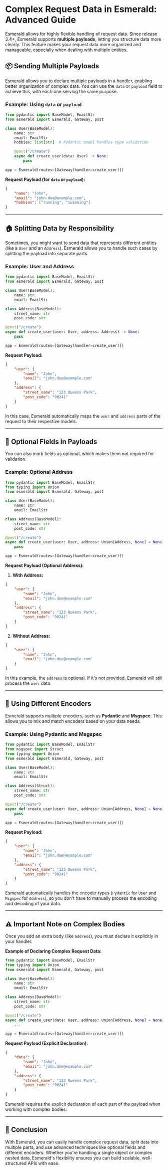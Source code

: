 # Complex Request Data in Esmerald: Advanced Guide

Esmerald allows for highly flexible handling of request data. Since release 3.4+, Esmerald supports **multiple payloads**, letting you structure data more clearly. This feature makes your request data more organized and manageable, especially when dealing with multiple entities.

## 📦 Sending Multiple Payloads

Esmerald allows you to declare multiple payloads in a handler, enabling better organization of complex data. You can use the `data` or `payload` field to achieve this, with each one serving the same purpose.

### Example: Using `data` or `payload`

```python
from pydantic import BaseModel, EmailStr
from esmerald import Esmerald, Gateway, post

class User(BaseModel):
    name: str
    email: EmailStr
    hobbies: list[str]  # Pydantic model handles type validation

    @post("/create")
    async def create_user(data: User) -> None:
        pass

app = Esmerald(routes=[Gateway(handler=create_user)])
```

**Request Payload (for `data` or `payload`):**

```json
{
    "name": "John",
    "email": "john.doe@example.com",
    "hobbies": ["running", "swimming"]
}
```

---

## 🏠 Splitting Data by Responsibility

Sometimes, you might want to send data that represents different entities (like a `User` and an `Address`). Esmerald allows you to handle such cases by splitting the payload into separate parts.

### Example: User and Address

```python
from pydantic import BaseModel, EmailStr
from esmerald import Esmerald, Gateway, post

class User(BaseModel):
    name: str
    email: EmailStr

class Address(BaseModel):
    street_name: str
    post_code: str

@post("/create")
async def create_user(user: User, address: Address) -> None:
    pass

app = Esmerald(routes=[Gateway(handler=create_user)])
```

**Request Payload:**

```json
{
    "user": {
        "name": "John",
        "email": "john.doe@example.com"
    },
    "address": {
        "street_name": "123 Queens Park",
        "post_code": "90241"
    }
}
```

In this case, Esmerald automatically maps the `user` and `address` parts of the request to their respective models.

---

## 🧩 Optional Fields in Payloads

You can also mark fields as optional, which makes them not required for validation.

### Example: Optional Address

```python
from pydantic import BaseModel, EmailStr
from typing import Union
from esmerald import Esmerald, Gateway, post

class User(BaseModel):
    name: str
    email: EmailStr

class Address(BaseModel):
    street_name: str
    post_code: str

@post("/create")
async def create_user(user: User, address: Union[Address, None] = None) -> None:
    pass

app = Esmerald(routes=[Gateway(handler=create_user)])
```

**Request Payload (Optional Address):**

1. **With Address:**

```json
{
    "user": {
        "name": "John",
        "email": "john.doe@example.com"
    },
    "address": {
        "street_name": "123 Queens Park",
        "post_code": "90241"
    }
}
```

2. **Without Address:**

```json
{
    "user": {
        "name": "John",
        "email": "john.doe@example.com"
    }
}
```

In this example, the `address` is optional. If it's not provided, Esmerald will still process the `user` data.

---

## 🔄 Using Different Encoders

Esmerald supports multiple encoders, such as **Pydantic** and **Msgspec**. This allows you to mix and match encoders based on your data needs.

### Example: Using Pydantic and Msgspec

```python
from pydantic import BaseModel, EmailStr
from msgspec import Struct
from typing import Union
from esmerald import Esmerald, Gateway, post

class User(BaseModel):
    name: str
    email: EmailStr

class Address(Struct):
    street_name: str
    post_code: str

@post("/create")
async def create_user(user: User, address: Union[Address, None] = None) -> None:
    pass

app = Esmerald(routes=[Gateway(handler=create_user)])
```

**Request Payload:**

```json
{
    "user": {
        "name": "John",
        "email": "john.doe@example.com"
    },
    "address": {
        "street_name": "123 Queens Park",
        "post_code": "90241"
    }
}
```

Esmerald automatically handles the encoder types (`Pydantic` for `User` and `Msgspec` for `Address`), so you don't have to manually process the encoding and decoding of your data.

---

## ⚠️ Important Note on Complex Bodies

Once you add an extra body (like `address`), you must declare it explicitly in your handler.

**Example of Declaring Complex Request Data:**

```python
from pydantic import BaseModel, EmailStr
from typing import Union
from esmerald import Esmerald, Gateway, post

class User(BaseModel):
    name: str
    email: EmailStr

class Address(BaseModel):
    street_name: str
    post_code: str

@post("/create")
async def create_user(data: User, address: Union[Address, None] = None) -> None:
    ...

app = Esmerald(routes=[Gateway(handler=create_user)])
```

**Request Payload (Explicit Declaration):**

```json
{
    "data": {
        "name": "John",
        "email": "john.doe@example.com"
    },
    "address": {
        "street_name": "123 Queens Park",
        "post_code": "90241"
    }
}
```

Esmerald requires the explicit declaration of each part of the payload when working with complex bodies.

---

## 📌 Conclusion

With Esmerald, you can easily handle complex request data, split data into multiple parts,
and use advanced techniques like optional fields and different encoders. Whether you're handling a
single object or complex nested data, Esmerald's flexibility ensures you can build scalable,
well-structured APIs with ease.
